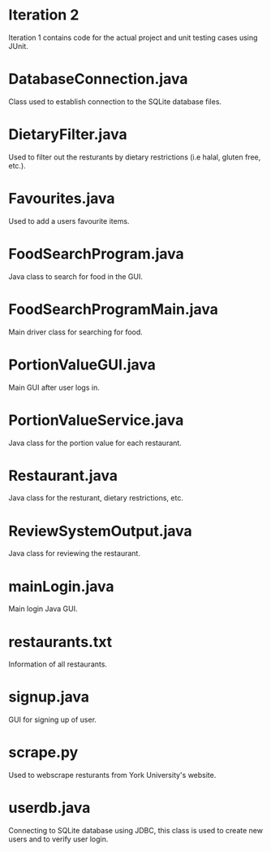 # Iteration 2

Iteration 1 contains code for the actual project and unit testing cases using JUnit.


# DatabaseConnection.java

Class used to establish connection to the SQLite database files.

# DietaryFilter.java

Used to filter out the resturants by dietary restrictions (i.e halal, gluten free, etc.).

# Favourites.java

Used to add a users favourite items.

# FoodSearchProgram.java

Java class to search for food in the GUI.

# FoodSearchProgramMain.java

Main driver class for searching for food.

# PortionValueGUI.java

Main GUI after user logs in.

# PortionValueService.java

Java class for the portion value for each restaurant.

# Restaurant.java

Java class for the resturant, dietary restrictions, etc.

# ReviewSystemOutput.java

Java class for reviewing the restaurant.

# mainLogin.java

Main login Java GUI.

# restaurants.txt

Information of all restaurants.

# signup.java

GUI for signing up of user.

# scrape.py

Used to webscrape resturants from York University's website.

# userdb.java

Connecting to SQLite database using JDBC, this class is used to create new users and to verify user login.








